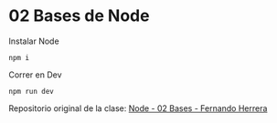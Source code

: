 # 02 Bases de Node

Instalar Node

```
npm i
```

Correr en Dev

```
npm run dev
```

Repositorio original de la clase:
[Node - 02 Bases - Fernando Herrera](https://github.com/Klerith/node-ts-bases/tree/fin-seccion-3)
